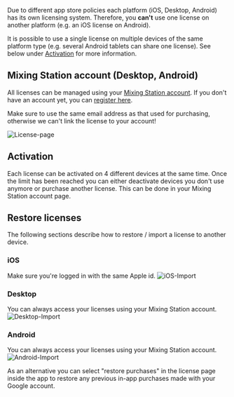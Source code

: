 Due to different app store policies each platform (iOS, Desktop, Android) has its own licensing system.
Therefore, you **can't** use one license on another platform (e.g. an iOS license on Android).

It is possible to use a single license on multiple devices of the same platform type (e.g. several Android tablets can share one license). See below under [Activation](##Activation) for more information.


## Mixing Station account (Desktop, Android)
All licenses can be managed using your [Mixing Station account](https://dev-core.org/mixing-station/profile/licenses). If you don't have an account yet, you can [register here](https://dev-core.org/mixing-station/profile/create).

Make sure to use the same email address as that used for purchasing, otherwise we can't link the license to your account!


![License-page](../img/license/profile.png)

## Activation
Each license can be activated on 4 different devices at the same time. Once the limit has been reached you can either deactivate devices you don't use anymore or purchase another license. This can be done in your Mixing Station account page.

## Restore licenses
The following sections describe how to restore / import a license to another device.

### iOS
Make sure you're logged in with the same Apple id.
![iOS-Import](../img/license/ios-import.gif)

### Desktop
You can always access your licenses using your Mixing Station account.
![Desktop-Import](../img/license/pc-import.gif)

### Android
You can always access your licenses using your Mixing Station account.
![Android-Import](../img/license/android-import.gif)

As an alternative you can select "restore purchases" in the license page inside the app to restore any previous in-app purchases made with your Google account.